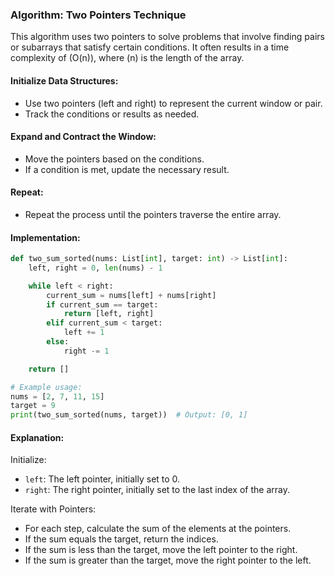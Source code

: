 ### Algorithm: Two Pointers Technique

This algorithm uses two pointers to solve problems that involve finding pairs or subarrays that satisfy certain conditions. It often results in a time complexity of \(O(n)\), where \(n\) is the length of the array.

#### Initialize Data Structures:

- Use two pointers (left and right) to represent the current window or pair.
- Track the conditions or results as needed.

#### Expand and Contract the Window:

- Move the pointers based on the conditions.
- If a condition is met, update the necessary result.

#### Repeat:

- Repeat the process until the pointers traverse the entire array.

#### Implementation:

```py
def two_sum_sorted(nums: List[int], target: int) -> List[int]:
    left, right = 0, len(nums) - 1

    while left < right:
        current_sum = nums[left] + nums[right]
        if current_sum == target:
            return [left, right]
        elif current_sum < target:
            left += 1
        else:
            right -= 1

    return []

# Example usage:
nums = [2, 7, 11, 15]
target = 9
print(two_sum_sorted(nums, target))  # Output: [0, 1]
```

#### Explanation:

Initialize:

- `left`: The left pointer, initially set to 0.
- `right`: The right pointer, initially set to the last index of the array.

Iterate with Pointers:

- For each step, calculate the sum of the elements at the pointers.
- If the sum equals the target, return the indices.
- If the sum is less than the target, move the left pointer to the right.
- If the sum is greater than the target, move the right pointer to the left.
